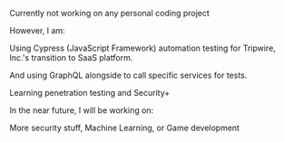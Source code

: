 Currently not working on any personal coding project

However, I am:

Using Cypress (JavaScript Framework) automation testing for Tripwire, Inc.'s transition to SaaS platform.


And using GraphQL alongside to call specific services for tests.



Learning penetration testing and Security+




In the near future, I will be working on:

More security stuff, Machine Learning, or Game development
